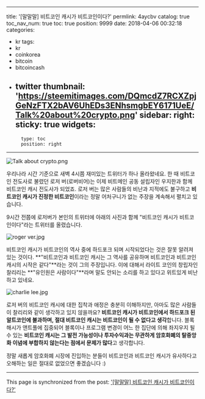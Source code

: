 
---
title: '[말말말] 비트코인 캐시가 비트코인이다?'
permlink: 4aycbv
catalog: true
toc_nav_num: true
toc: true
position: 9999
date: 2018-04-06 00:32:18
categories:
- kr
tags:
- kr
- coinkorea
- bitcoin
- bitcoincash
- twitter
thumbnail: 'https://steemitimages.com/DQmcdZ7RCXZpjGeNzFTX2bAV6UhEDs3ENhsmgbEY6171UeE/Talk%20about%20crypto.png'
sidebar:
    right:
        sticky: true
widgets:
    -
        type: toc
        position: right
---


![Talk about crypto.png](https://steemitimages.com/DQmcdZ7RCXZpjGeNzFTX2bAV6UhEDs3ENhsmgbEY6171UeE/Talk%20about%20crypto.png)


우리나라 시간 기준으로 새벽 4시쯤 재미있는 트위터가 하나 올라왔네요.
한 때 비트코인 전도사로 불렸던 로저 버(로버비어)는 이제 비트메인 공동 설립자인 우지한과 함께 비트코인 캐시 전도사가 되었죠. 로저 버는 많은 사람들의 비난과 지적에도 불구하고 **비트코인 캐시가 진정한 비트코인**이라는 정말 어처구니가 없는 주장을 계속해서 펼치고 있습니다.

9시간 전쯤에 로저버가 본인의 트위터에 아래의 사진과 함께 "비트코인 캐시가 비트코인이다"라는 트위터를 올렸습니다.

![roger ver.jpg](https://steemitimages.com/DQmaGWHd3wrDgUCbJ9ZrsVxhV2oGsoWik3RLwPvfkHd8XXA/roger%20ver.jpg)

비트코인 캐시가 비트코인의 역사 중에 하드포크 되며 시작되었다는 것은 잘못 알려져 있는 것이다. **"비트코인과 비트코인 캐시는 그 역사를 공유하며 비트코인과 비트코인 캐시의 시작은 같다"**라는 것이 그의 주장입니다. 이에 대해서 라이트 코인의 창립자인 찰리리는 **"유인원은 사람이다"**라며 말도 안되는 소리를 하고 있다고 위트있게 비난하고 있네요.

![charlie lee.jpg](https://steemitimages.com/DQmYRpXxwB1hJY43xvDWNN64agrubbZ5H5QK2TCox1S3jvM/charlie%20lee.jpg)

로저 버의 비트코인 캐시에 대한 집착과 애정은 충분히 이해하지만, 아마도 많은 사람들이 찰리리와 같이 생각하고 있지 않을까요? **비트코인 캐시가 비트코인에서 하드포크 된 알트코인에 불과하며, 절대 비트코인 캐시는 비트코인이 될 수 없다고 생각**합니다. 블록 해시가 앤트풀에 집중되어 블록이나 프로그램 변경이 어느 한 집단에 의해 좌지우지 될 수 있는 **비트코인 캐시는 그 발전 가능성이나 투자수익과는 무관하게 암호화폐의 탈중앙화 이념에 부합하지 않는다는 점에서 문제가 많다**고 생각합니다. 

정말 새롭게 암호화폐 시장에 진입하는 분들이 비트코인과 비트코인 캐시가 유사하다고 오해하는 일은 절대로 없었으면 좋겠습니다 :)

- - -

This page is synchronized from the post: ['[말말말] 비트코인 캐시가 비트코인이다?'](https://steemit.com/@donekim/4aycbv)
